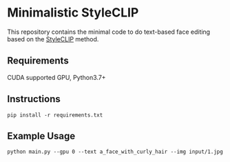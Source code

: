 # Minimalistic StyleCLIP
This repository contains the minimal code to do text-based face editing based on the [StyleCLIP](https://github.com/orpatashnik/StyleCLIP) method. 

## Requirements
CUDA supported GPU, Python3.7+

## Instructions
```
pip install -r requirements.txt
```
## Example Usage
```
python main.py --gpu 0 --text a_face_with_curly_hair --img input/1.jpg
```
